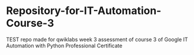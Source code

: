 # Repository-for-IT-Automation-Course-3
TEST repo made for qwiklabs week 3 assessment of course 3 of Google IT Automation with Python Professional Certificate
